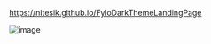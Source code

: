 https://nitesik.github.io/FyloDarkThemeLandingPage

![image](https://user-images.githubusercontent.com/54138969/204328003-1bdec3d4-f5c4-4a47-91d1-c95e4201a28c.png)
